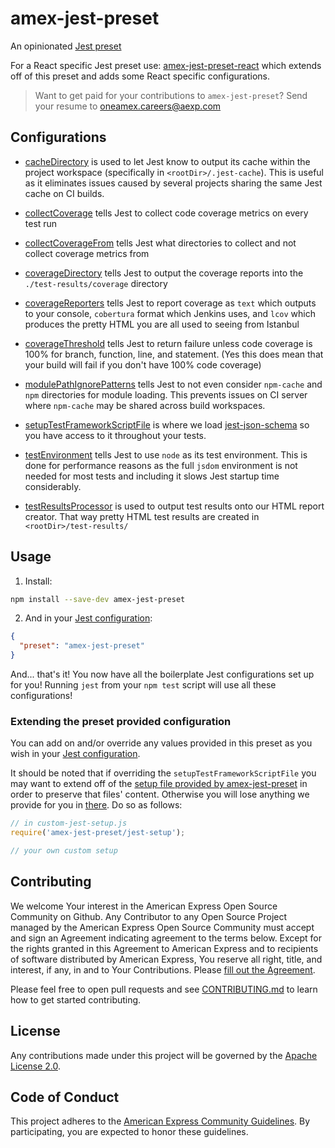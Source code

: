 # amex-jest-preset

An opinionated [Jest preset](http://facebook.github.io/jest/docs/en/configuration.html#preset-string)

For a React specific Jest preset use: [amex-jest-preset-react](https://github.com/americanexpress/amex-jest-preset-react) which extends off of this preset and adds some React specific configurations.

> Want to get paid for your contributions to `amex-jest-preset`?
> Send your resume to oneamex.careers@aexp.com

## Configurations

- [cacheDirectory](https://facebook.github.io/jest/docs/en/configuration.html#cachedirectory-string) is used to let Jest know to output its cache within the project workspace (specifically in `<rootDir>/.jest-cache`). This is useful as it eliminates issues caused by several projects sharing the same Jest cache on CI builds.

- [collectCoverage](http://facebook.github.io/jest/docs/en/configuration.html#collectcoverage-boolean) tells Jest to collect code coverage metrics on every test run

- [collectCoverageFrom](http://facebook.github.io/jest/docs/en/configuration.html#collectcoveragefrom-array) tells Jest what directories to collect and not collect coverage metrics from

- [coverageDirectory](http://facebook.github.io/jest/docs/en/configuration.html#coveragedirectory-string) tells Jest to output the coverage reports into the `./test-results/coverage` directory

- [coverageReporters](http://facebook.github.io/jest/docs/en/configuration.html#coveragereporters-array-string) tells Jest to report coverage as `text` which outputs to your console, `cobertura` format which Jenkins uses, and `lcov` which produces the pretty HTML you are all used to seeing from Istanbul

- [coverageThreshold](http://facebook.github.io/jest/docs/en/configuration.html#coveragethreshold-object) tells Jest to return failure unless code coverage is 100% for branch, function, line, and statement. (Yes this does mean that your build will fail if you don't have 100% code coverage)

- [modulePathIgnorePatterns](https://facebook.github.io/jest/docs/en/configuration.html#modulepathignorepatterns-array-string) tells Jest to not even consider `npm-cache` and `npm` directories for module loading. This prevents issues on CI server where `npm-cache` may be shared across build workspaces.

- [setupTestFrameworkScriptFile](http://facebook.github.io/jest/docs/en/configuration.html#setuptestframeworkscriptfile-string) is where we load [jest-json-schema](https://github.com/americanexpress/jest-json-schema) so you have access to it throughout your tests.

- [testEnvironment](https://jestjs.io/docs/en/configuration.html#testenvironment-string) tells Jest to use `node` as its test environment. This is done for performance reasons as the full `jsdom` environment is not needed for most tests and including it slows Jest startup time considerably.

- [testResultsProcessor](http://facebook.github.io/jest/docs/en/configuration.html#testresultsprocessor-string) is used to output test results onto our HTML report creator. That way pretty HTML test results are created in `<rootDir>/test-results/`


## Usage

1. Install:
```bash
npm install --save-dev amex-jest-preset
```

2. And in your [Jest configuration][]:
```json
{
  "preset": "amex-jest-preset"
}
```
And... that's it! You now have all the boilerplate Jest configurations set up for you! Running `jest` from your `npm test` script will use all these configurations!

### Extending the preset provided configuration

You can add on and/or override any values provided in this preset as you wish in your [Jest configuration][].

It should be noted that if overriding the `setupTestFrameworkScriptFile` you may want to extend off of the [setup file provided by amex-jest-preset](./jest-setup.js) in order to preserve that files' content. Otherwise you will lose anything we provide for you in [there](./jest-setup.js). Do so as follows:

```javascript
// in custom-jest-setup.js
require('amex-jest-preset/jest-setup');

// your own custom setup
```

## Contributing
We welcome Your interest in the American Express Open Source Community on Github.
Any Contributor to any Open Source Project managed by the American Express Open
Source Community must accept and sign an Agreement indicating agreement to the
terms below. Except for the rights granted in this Agreement to American Express
and to recipients of software distributed by American Express, You reserve all
right, title, and interest, if any, in and to Your Contributions. Please [fill
out the Agreement](https://cla-assistant.io/americanexpress/).

Please feel free to open pull requests and see [CONTRIBUTING.md](./CONTRIBUTING.md) to learn how to get started contributing.

## License
Any contributions made under this project will be governed by the [Apache License
2.0](./LICENSE.txt).

## Code of Conduct
This project adheres to the [American Express Community Guidelines](./CODE_OF_CONDUCT.md).
By participating, you are expected to honor these guidelines.

[Jest configuration]: http://facebook.github.io/jest/docs/en/configuration.html
